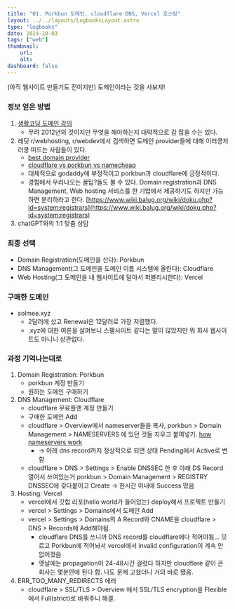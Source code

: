 ```yaml
---
title: "01. Porkbun 도메인, cloudflare DNS, Vercel 호스팅"
layout: ../../layouts/LogbooksLayout.astro
type: "logbooks"
date: 2024-10-03
tags: ["web"]
thumbnail:
	url:
	alt:
dashboard: false
---
```

(아직 웹사이트 만들기도 전이지만) 도메인이라는 것을 사보자!

### 정보 얻은 방법
1. [생활코딩 도메인 강의](https://www.inflearn.com/course/%EC%9D%B8%ED%84%B0%EB%84%B7-%EA%B8%B0%EB%B3%B8-%EB%8F%84%EB%A9%94%EC%9D%B8-%ED%98%B8%EC%8A%A4%ED%8A%B8-%ED%8F%AC%EC%9B%8C%EB%94%A9-%EC%95%8C%EC%95%84%EB%B3%B4%EA%B8%B0?srsltid=AfmBOoqeouKDI0tDz9vjqYTsc_zwd21a2H8K5v1YKmKfF1_uoZLvnepz "https://www.inflearn.com/course/%EC%9D%B8%ED%84%B0%EB%84%B7-%EA%B8%B0%EB%B3%B8-%EB%8F%84%EB%A9%94%EC%9D%B8-%ED%98%B8%EC%8A%A4%ED%8A%B8-%ED%8F%AC%EC%9B%8C%EB%94%A9-%EC%95%8C%EC%95%84%EB%B3%B4%EA%B8%B0?srsltid=AfmBOoqeouKDI0tDz9vjqYTsc_zwd21a2H8K5v1YKmKfF1_uoZLvnepz")
	- 무려 2012년의 것이지만 무엇을 해야하는지 대략적으로 감 잡을 수는 있다.
2. 레딧 r/webhosting, r/webdev에서 검색하면 도메인 provider들에 대해 이러쿵저러쿵 떠드는 사람들이 있다.
	- [best domain provider](https://www.reddit.com/r/webhosting/comments/1dnjqgy/best_domain_provider/ "https://www.reddit.com/r/webhosting/comments/1dnjqgy/best_domain_provider/") 
	- [cloudflare vs porkbun vs namecheap](https://www.reddit.com/r/webdev/comments/1c8xc8p/cloudflare_vs_porkbun_vs_namecheap_an_opinion_if/ "https://www.reddit.com/r/webdev/comments/1c8xc8p/cloudflare_vs_porkbun_vs_namecheap_an_opinion_if/")
	- 대체적으로 godaddy에 부정적이고 porkbun과 cloudflare에 긍정적이다.
	- 경험에서 우러나오는 꿀팁?들도 볼 수 있다. Domain registration과 DNS Management, Web hosting 서비스를 한 기업에서 제공하기도 하지만 가능하면 분리하라고 한다. [https://www.wiki.balug.org/wiki/doku.php?id=system:registrars](https://www.wiki.balug.org/wiki/doku.php?id=system:registrars)
3. chatGPT와의 1:1 맞춤 상담

### 최종 선택
- Domain Registration(도메인을 산다): Porkbun
- DNS Management(그 도메인을 도메인 이름 시스템에 올린다): Cloudflare
- Web Hosting(그 도메인을 내 웹사이트에 달아서 퍼블리시한다): Vercel

### 구매한 도메인
- solmee.xyz
	- 2달러에 샀고 Renewal은 12달러로 가장 저렴했다.
	- .xyz에 대한 여론을 살펴보니 스팸사이트 같다는 말이 많았지만 뭐 회사 웹사이트도 아니니 상관없다.

### 과정 기억나는대로
1. Domain Registration: Porkbun
	- porkbun 계정 만들기
	- 원하는 도메인 구매하기
2. DNS Management: Cloudflare
	- cloudflare 무료플랜 계정 만들기
	- 구매한 도메인 Add
	- cloudflare > Overview에서 nameserver들을 복사, porkbun > Domain Management > NAMESERVERS 에 있던 것들 지우고 붙여넣기. [how nameservers work](https://www.youtube.com/shorts/-S1a6YqKL7Q "https://www.youtube.com/shorts/-S1a6YqKL7Q")
		- → 아래 dns record까지 정상적으로 되면 상태 Pending에서 Active로 변함
	- cloudflare > DNS > Settings > Enable DNSSEC 한 후 아래 DS Record 열어서 쓰여있는거 porkbun > Domain Management > REGISTRY DNSSEC에 갖다붙이고 Create → 한시간 이내에 Success 떴음
3. Hosting: Vercel
	- vercel에서 깃헙 리포(hello world가 들어있는) deploy해서 프로젝트 만들기
	- vercel > Settings > Domains에서 도메인 Add
	- vercel > Settings > Domains의 A Record와 CNAME을 cloudflare > DNS > Records에 Add해야됨.
		- cloudflare DNS를 쓰니까 DNS record를 cloudflare에다 적어야됨... 모르고 Porkbun에 적어놔서 vercel에서 invalid configuration이 계속 안 없어졌음
		- 옛날에는 propagation이 24-48시간 걸렸다 하지만 cloudflare 같이 큰회사는 몇분안에 된다 함. 나도 문제 고쳤더니 거의 바로 됐음.
4. ERR_TOO_MANY_REDIRECTS 에러
	- cloudflare > SSL/TLS > Overview 에서 SSL/TLS encryption을 Flexible에서 Full(strict)로 바꿔주니 해결.